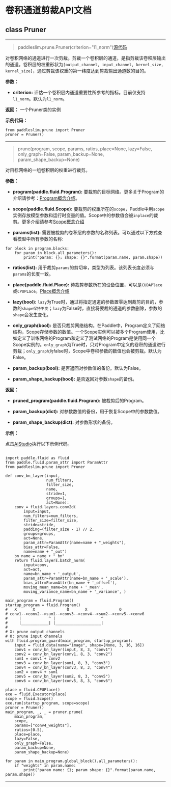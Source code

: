 
# 卷积通道剪裁API文档

## class Pruner

---

>paddleslim.prune.Pruner(criterion="l1_norm")[源代码]()

对卷积网络的通道进行一次剪裁。剪裁一个卷积层的通道，是指剪裁该卷积层输出的通道。卷积层的权重形状为`[output_channel, input_channel, kernel_size, kernel_size]`，通过剪裁该权重的第一纬度达到剪裁输出通道数的目的。

**参数：**

- **criterion:** 评估一个卷积层内通道重要性所参考的指标。目前仅支持`l1_norm`。默认为`l1_norm`。

**返回：** 一个Pruner类的实例

**示例代码：**

```
from paddleslim.prune import Pruner
pruner = Pruner()
```

---

>prune(program, scope, params, ratios, place=None, lazy=False, only_graph=False, param_backup=None, param_shape_backup=None)

对目标网络的一组卷积层的权重进行裁剪。

**参数：**

- **program(paddle.fluid.Program):** 要裁剪的目标网络。更多关于Program的介绍请参考：[Program概念介绍](https://www.paddlepaddle.org.cn/documentation/docs/zh/api_cn/fluid_cn/Program_cn.html#program)。

- **scope(paddle.fluid.Scope):** 要裁剪的权重所在的`scope`，Paddle中用`scope`实例存放模型参数和运行时变量的值。Scope中的参数值会被`inplace`的裁剪。更多介绍请参考[Scope概念介绍]()

- **params(list<str>):** 需要被裁剪的卷积层的参数的名称列表。可以通过以下方式查看模型中所有参数的名称:
```
for block in program.blocks:
    for param in block.all_parameters():
        print("param: {}; shape: {}".format(param.name, param.shape))
```

- **ratios(list<float>):** 用于裁剪`params`的剪切率，类型为列表。该列表长度必须与`params`的长度一致。

- **place(paddle.fluid.Place):** 待裁剪参数所在的设备位置，可以是`CUDAPlace`或`CPUPLace`。[Place概念介绍]()

- **lazy(bool):** `lazy`为True时，通过将指定通道的参数置零达到裁剪的目的，参数的`shape保持不变`；`lazy`为False时，直接将要裁的通道的参数删除，参数的`shape`会发生变化。

- **only_graph(bool):** 是否只裁剪网络结构。在Paddle中，Program定义了网络结构，Scope存储参数的数值。一个Scope实例可以被多个Program使用，比如定义了训练网络的Program和定义了测试网络的Program是使用同一个Scope实例的。`only_graph`为True时，只对Program中定义的卷积的通道进行剪裁；`only_graph`为false时，Scope中卷积参数的数值也会被剪裁。默认为False。

- **param_backup(bool):** 是否返回对参数值的备份。默认为False。

- **param_shape_backup(bool):** 是否返回对参数`shape`的备份。

**返回：**

- **pruned_program(paddle.fluid.Program):** 被裁剪后的Program。

- **param_backup(dict):** 对参数数值的备份，用于恢复Scope中的参数数值。

- **param_shape_backup(dict):** 对参数形状的备份。

**示例：**

点击[AIStudio](https://aistudio.baidu.com/aistudio/projectDetail/200786)执行以下示例代码。
```

import paddle.fluid as fluid
from paddle.fluid.param_attr import ParamAttr
from paddleslim.prune import Pruner

def conv_bn_layer(input,
                  num_filters,
                  filter_size,
                  name,
                  stride=1,
                  groups=1,
                  act=None):
    conv = fluid.layers.conv2d(
        input=input,
        num_filters=num_filters,
        filter_size=filter_size,
        stride=stride,
        padding=(filter_size - 1) // 2,
        groups=groups,
        act=None,
        param_attr=ParamAttr(name=name + "_weights"),
        bias_attr=False,
        name=name + "_out")
    bn_name = name + "_bn"
    return fluid.layers.batch_norm(
        input=conv,
        act=act,
        name=bn_name + '_output',
        param_attr=ParamAttr(name=bn_name + '_scale'),
        bias_attr=ParamAttr(bn_name + '_offset'),
        moving_mean_name=bn_name + '_mean',
        moving_variance_name=bn_name + '_variance', )

main_program = fluid.Program()
startup_program = fluid.Program()
#   X       X              O       X              O
# conv1-->conv2-->sum1-->conv3-->conv4-->sum2-->conv5-->conv6
#     |            ^ |                    ^
#     |____________| |____________________|
#
# X: prune output channels
# O: prune input channels
with fluid.program_guard(main_program, startup_program):
    input = fluid.data(name="image", shape=[None, 3, 16, 16])
    conv1 = conv_bn_layer(input, 8, 3, "conv1")
    conv2 = conv_bn_layer(conv1, 8, 3, "conv2")
    sum1 = conv1 + conv2
    conv3 = conv_bn_layer(sum1, 8, 3, "conv3")
    conv4 = conv_bn_layer(conv3, 8, 3, "conv4")
    sum2 = conv4 + sum1
    conv5 = conv_bn_layer(sum2, 8, 3, "conv5")
    conv6 = conv_bn_layer(conv5, 8, 3, "conv6")

place = fluid.CPUPlace()
exe = fluid.Executor(place)
scope = fluid.Scope()
exe.run(startup_program, scope=scope)
pruner = Pruner()
main_program, _, _ = pruner.prune(
    main_program,
    scope,
    params=["conv4_weights"],
    ratios=[0.5],
    place=place,
    lazy=False,
    only_graph=False,
    param_backup=None,
    param_shape_backup=None)

for param in main_program.global_block().all_parameters():
    if "weights" in param.name:
        print("param name: {}; param shape: {}".format(param.name, param.shape))

```


---
